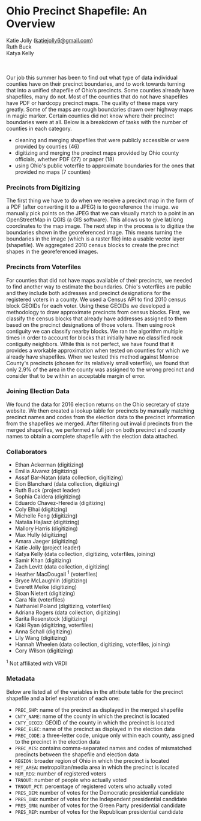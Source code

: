 # Ohio Precinct Shapefile: An Overview

Katie Jolly (katiejolly6@gmail.com)
\
Ruth Buck
\
Katya Kelly



\
\
Our job this summer has been to find out what type of data individual counties have on their precinct boundaries, and to work towards turning that into a unified shapefile of Ohio’s precincts. Some counties already have shapefiles, many do not. Most of the counties that do not have shapefiles have PDF or hardcopy precinct maps. The quality of these maps vary greatly. Some of the maps are rough boundaries drawn over highway maps in magic marker. Certain counties did not know where their precinct boundaries were at all. Below is a breakdown of tasks with the number of counties in each category. 

* cleaning and merging shapefiles that were publicly accessible or were provided by counties (46)
* digitizing and merging the precinct maps provided by Ohio county officials, whether PDF (27) or paper (18)
* using Ohio's public voterfile to approximate boundaries for the ones that provided no maps (7 counties)

### Precincts from Digitizing

The first thing we have to do when we receive a precinct map in the form of a PDF (after converting it to a JPEG) is to georeference the image. we manually pick points on the JPEG that we can visually match to a point in an OpenStreetMap in QGIS (a GIS software). This allows us to give lat/long coordinates to the map image. The next step in the process is to digitize the boundaries shown in the georeferenced image. This means turning the boundaries in the image (which is a raster file) into a usable vector layer (shapefile). We aggregated 2010 census blocks to create the precinct shapes in the georeferenced images.

### Precincts from Voterfiles

For counties that did not have maps available of their precincts, we needed to find another way to estimate the boundaries. Ohio's voterfiles are public and they include both addresses and precinct designations for the registered voters in a county. We used a Census API to find 2010 census block GEOIDs for each voter. Using these GEOIDs we developed a methodology to draw approximate precincts from census blocks. First, we classify the census blocks that already have addresses assigned to them based on the precinct designations of those voters. Then using rook contiguity we can classify nearby blocks. We ran the algorithm multiple times in order to account for blocks that initially have no classified rook contiguity neighbors. While this is not perfect, we have found that it provides a workable approximation when tested on counties for which we already have shapefiles. When we tested this method against Monroe County's precincts (chosen for its relatively small voterfile), we found that only 2.9% of the area in the county was assigned to the wrong precinct and consider that to be within an acceptable margin of error.

### Joining Election Data

We found the data for 2016 election returns on the Ohio secretary of state website. We then created a lookup table for precincts by manually matching precinct names and codes from the election data to the precinct information from the shapefiles we merged. After filtering out invalid precincts from the merged shapefiles, we performed a full join on both precinct and county names to obtain a complete shapefile with the election data attached.



### Collaborators
* Ethan Ackerman (digitizing)
* Emilia Alvarez (digitizing)
* Assaf Bar-Natan (data collection, digitizing)
* Eion Blanchard (data collection, digitizing)
* Ruth Buck (project leader)
* Sophia Caldera (digitizing)
* Eduardo Chavez-Heredia (digitizing)
* Coly Elhai (digitizing)
* Michelle Feng (digitizing)
* Natalia Hajlasz (digitizing)
* Mallory Harris (digitizing)
* Max Hully (digitizing)
* Amara Jaeger (digitizing)
* Katie Jolly (project leader)
* Katya Kelly (data collection, digitizing, voterfiles, joining)
* Samir Khan (digitizing)
* Zach Levitt (data collection, digitizing)
* Heather MacDougall <sup>1</sup> (voterfiles)
* Bryce McLaughlin (digitizing)
* Everett Meike (digitizing)
* Sloan Nietert (digitizing)
* Cara Nix (voterfiles)
* Nathaniel Poland (digitizing, voterfiles)
* Adriana Rogers (data collection, digitizing)
* Sarita Rosenstock (digitizing)
* Kaki Ryan (digitizing, voterfiles)
* Anna Schall (digitizing)
* Lily Wang (digitizing)
* Hannah Wheelen (data collection, digitizing, voterfiles, joining)
* Cory Wilson (digitizing)

<sup>1</sup> Not affiliated with VRDI

### Metadata
Below are listed all of the variables in the attribute table for the precinct shapefile and a brief explanation of each one:

* `PREC_SHP`: name of the precinct as displayed in the merged shapefile
* `CNTY_NAME`: name of the county in which the precinct is located
* `CNTY_GEOID`: GEOID of the county in which the precinct is located
* `PREC_ELEC`: name of the precinct as displayed in the election data
* `PREC_CODE`: a three-letter code, unique only within each county, assigned to the precinct in the election data
* `PREC_MIS`: contains comma-separated names and codes of mismatched precincts between the shapefile and election data
* `REGION`: broader region of Ohio in which the precinct is located
* `MET_AREA`: metropolitan/media area in which the precinct is located
* `NUM_REG`: number of registered voters
* `TRNOUT`: number of people who actually voted
* `TRNOUT_PCT`: percentage of registered voters who actually voted
* `PRES_DEM`: number of votes for the Democratic presidential candidate
* `PRES_IND`: number of votes for the Independent presidential candidate
* `PRES_GRN`: number of votes for the Green Party presidential candidate
* `PRES_REP`: number of votes for the Republican presidential candidate


